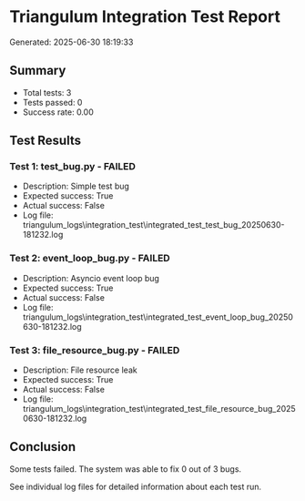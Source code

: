 # Triangulum Integration Test Report

Generated: 2025-06-30 18:19:33

## Summary

- Total tests: 3
- Tests passed: 0
- Success rate: 0.00

## Test Results

### Test 1: test_bug.py - FAILED

- Description: Simple test bug
- Expected success: True
- Actual success: False
- Log file: triangulum_logs\integration_test\integrated_test_test_bug_20250630-181232.log

### Test 2: event_loop_bug.py - FAILED

- Description: Asyncio event loop bug
- Expected success: True
- Actual success: False
- Log file: triangulum_logs\integration_test\integrated_test_event_loop_bug_20250630-181232.log

### Test 3: file_resource_bug.py - FAILED

- Description: File resource leak
- Expected success: True
- Actual success: False
- Log file: triangulum_logs\integration_test\integrated_test_file_resource_bug_20250630-181232.log

## Conclusion

Some tests failed. The system was able to fix 0 out of 3 bugs.

See individual log files for detailed information about each test run.

